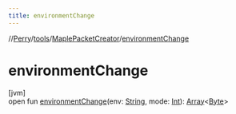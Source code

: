 ```yaml
---
title: environmentChange
---
```

//[Perry](../../../index.html)/[tools](../index.html)/[MaplePacketCreator](index.html)/[environmentChange](environment-change.html)



# environmentChange



[jvm]\
open fun [environmentChange](environment-change.html)(env: [String](https://docs.oracle.com/javase/8/docs/api/java/lang/String.html), mode: [Int](https://kotlinlang.org/api/latest/jvm/stdlib/kotlin/-int/index.html)): [Array](https://kotlinlang.org/api/latest/jvm/stdlib/kotlin/-array/index.html)&lt;[Byte](https://kotlinlang.org/api/latest/jvm/stdlib/kotlin/-byte/index.html)&gt;




